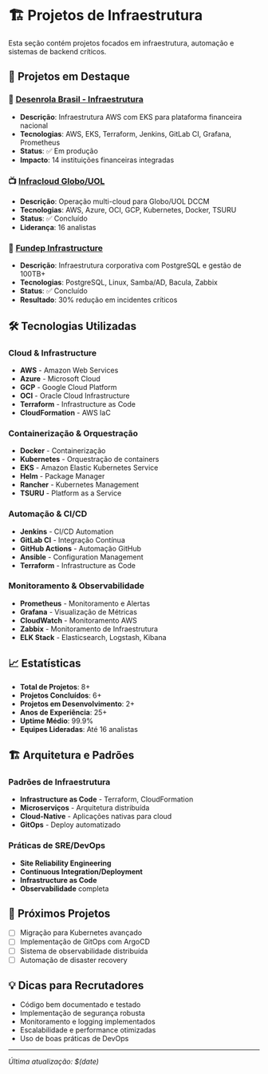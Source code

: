 # 🏗️ Projetos de Infraestrutura

Esta seção contém projetos focados em infraestrutura, automação e sistemas de backend críticos.

## 🚀 Projetos em Destaque

### 🏦 [Desenrola Brasil - Infraestrutura](https://github.com/augustojoselg/desenrola-brasil-infra)
- **Descrição**: Infraestrutura AWS com EKS para plataforma financeira nacional
- **Tecnologias**: AWS, EKS, Terraform, Jenkins, GitLab CI, Grafana, Prometheus
- **Status**: ✅ Em produção
- **Impacto**: 14 instituições financeiras integradas

### 📺 [Infracloud Globo/UOL](https://github.com/augustojoselg/infracloud-globo)
- **Descrição**: Operação multi-cloud para Globo/UOL DCCM
- **Tecnologias**: AWS, Azure, OCI, GCP, Kubernetes, Docker, TSURU
- **Status**: ✅ Concluído
- **Liderança**: 16 analistas

### 🏢 [Fundep Infrastructure](https://github.com/augustojoselg/fundep-infra)
- **Descrição**: Infraestrutura corporativa com PostgreSQL e gestão de 100TB+
- **Tecnologias**: PostgreSQL, Linux, Samba/AD, Bacula, Zabbix
- **Status**: ✅ Concluído
- **Resultado**: 30% redução em incidentes críticos

## 🛠️ Tecnologias Utilizadas

### Cloud & Infrastructure
- **AWS** - Amazon Web Services
- **Azure** - Microsoft Cloud
- **GCP** - Google Cloud Platform
- **OCI** - Oracle Cloud Infrastructure
- **Terraform** - Infrastructure as Code
- **CloudFormation** - AWS IaC

### Containerização & Orquestração
- **Docker** - Containerização
- **Kubernetes** - Orquestração de containers
- **EKS** - Amazon Elastic Kubernetes Service
- **Helm** - Package Manager
- **Rancher** - Kubernetes Management
- **TSURU** - Platform as a Service

### Automação & CI/CD
- **Jenkins** - CI/CD Automation
- **GitLab CI** - Integração Contínua
- **GitHub Actions** - Automação GitHub
- **Ansible** - Configuration Management
- **Terraform** - Infrastructure as Code

### Monitoramento & Observabilidade
- **Prometheus** - Monitoramento e Alertas
- **Grafana** - Visualização de Métricas
- **CloudWatch** - Monitoramento AWS
- **Zabbix** - Monitoramento de Infraestrutura
- **ELK Stack** - Elasticsearch, Logstash, Kibana

## 📈 Estatísticas

- **Total de Projetos**: 8+
- **Projetos Concluídos**: 6+
- **Projetos em Desenvolvimento**: 2+
- **Anos de Experiência**: 25+
- **Uptime Médio**: 99.9%
- **Equipes Lideradas**: Até 16 analistas

## 🏗️ Arquitetura e Padrões

### Padrões de Infraestrutura
- **Infrastructure as Code** - Terraform, CloudFormation
- **Microserviços** - Arquitetura distribuída
- **Cloud-Native** - Aplicações nativas para cloud
- **GitOps** - Deploy automatizado

### Práticas de SRE/DevOps
- **Site Reliability Engineering**
- **Continuous Integration/Deployment**
- **Infrastructure as Code**
- **Observabilidade** completa

## 🎯 Próximos Projetos

- [ ] Migração para Kubernetes avançado
- [ ] Implementação de GitOps com ArgoCD
- [ ] Sistema de observabilidade distribuída
- [ ] Automação de disaster recovery

## 💡 Dicas para Recrutadores

- Código bem documentado e testado
- Implementação de segurança robusta
- Monitoramento e logging implementados
- Escalabilidade e performance otimizadas
- Uso de boas práticas de DevOps

---

*Última atualização: $(date)*
